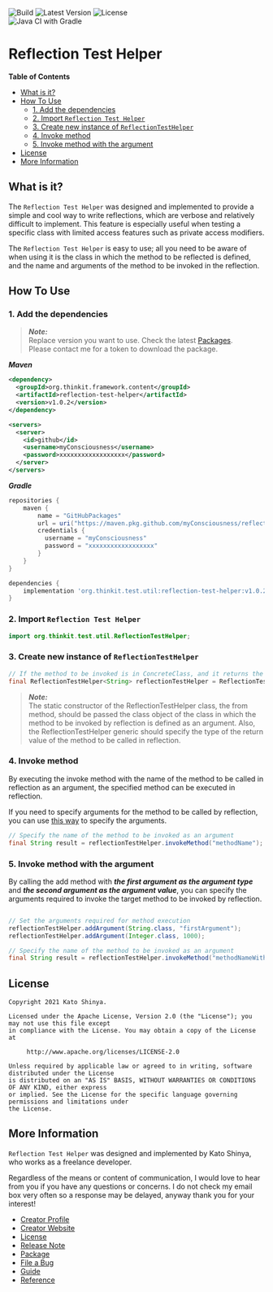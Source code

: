 ![Build](https://img.shields.io/badge/Build-Automated-2980b9.svg?style=for-the-badge)
![Latest Version](https://img.shields.io/badge/Latest_Version-v1.0.0-27ae60.svg?style=for-the-badge)
![License](https://img.shields.io/badge/License-Apache_2.0-e74c3c.svg?style=for-the-badge)</br>
![Java CI with Gradle](https://github.com/myConsciousness/reflection-test-helper/workflows/Java%20CI%20with%20Gradle/badge.svg)

# Reflection Test Helper

<!-- START doctoc generated TOC please keep comment here to allow auto update -->
<!-- DON'T EDIT THIS SECTION, INSTEAD RE-RUN doctoc TO UPDATE -->
**Table of Contents**

- [What is it?](#what-is-it)
- [How To Use](#how-to-use)
  - [1. Add the dependencies](#1-add-the-dependencies)
  - [2. Import `Reflection Test Helper`](#2-import-reflection-test-helper)
  - [3. Create new instance of `ReflectionTestHelper`](#3-create-new-instance-of-reflectiontesthelper)
  - [4. Invoke method](#4-invoke-method)
  - [5. Invoke method with the argument](#5-invoke-method-with-the-argument)
- [License](#license)
- [More Information](#more-information)

<!-- END doctoc generated TOC please keep comment here to allow auto update -->

## What is it?

The `Reflection Test Helper` was designed and implemented to provide a simple and cool way to write reflections, which are verbose and relatively difficult to implement. This feature is especially useful when testing a specific class with limited access features such as private access modifiers.

The `Reflection Test Helper` is easy to use; all you need to be aware of when using it is the class in which the method to be reflected is defined, and the name and arguments of the method to be invoked in the reflection.

## How To Use

### 1. Add the dependencies

> **_Note:_**</br>
> Replace version you want to use. Check the latest [Packages](https://github.com/myConsciousness/reflection-test-helper/packages).</br>
> Please contact me for a token to download the package.

**_Maven_**

```xml
<dependency>
  <groupId>org.thinkit.framework.content</groupId>
  <artifactId>reflection-test-helper</artifactId>
  <version>v1.0.2</version>
</dependency>

<servers>
  <server>
    <id>github</id>
    <username>myConsciousness</username>
    <password>xxxxxxxxxxxxxxxxxx</password>
  </server>
</servers>
```

**_Gradle_**

```gradle
repositories {
    maven {
        name = "GitHubPackages"
        url = uri("https://maven.pkg.github.com/myConsciousness/reflection-test-helper")
        credentials {
          username = "myConsciousness"
          password = "xxxxxxxxxxxxxxxxxx"
        }
    }
}

dependencies {
    implementation 'org.thinkit.test.util:reflection-test-helper:v1.0.2'
}
```

### 2. Import `Reflection Test Helper`

```java
import org.thinkit.test.util.ReflectionTestHelper;
```

### 3. Create new instance of `ReflectionTestHelper`

```java
// If the method to be invoked is in ConcreteClass, and it returns the string
final ReflectionTestHelper<String> reflectionTestHelper = ReflectionTestHelper.from(ConcreteClass.class);
```

> **_Note:_**</br>
> The static constructor of the ReflectionTestHelper class, the from method, should be passed the class object of the class in which the method to be invoked by reflection is defined as an argument.
> Also, the ReflectionTestHelper generic should specify the type of the return value of the method to be called in reflection.

### 4. Invoke method

By executing the invoke method with the name of the method to be called in reflection as an argument, the specified method can be executed in reflection.

If you need to specify arguments for the method to be called by reflection, you can use [this way](#5-invoke-method-with-the-argument) to specify the arguments.

```java
// Specify the name of the method to be invoked as an argument
final String result = reflectionTestHelper.invokeMethod("methodName");
```

### 5. Invoke method with the argument

By calling the add method with **_the first argument as the argument type_** and **_the second argument as the argument value_**, you can specify the arguments required to invoke the target method to be invoked by reflection.

```java

// Set the arguments required for method execution
reflectionTestHelper.addArgument(String.class, "firstArgument");
reflectionTestHelper.addArgument(Integer.class, 1000);

// Specify the name of the method to be invoked as an argument
final String result = reflectionTestHelper.invokeMethod("methodNameWithArgument");
```

## License

```license
Copyright 2021 Kato Shinya.

Licensed under the Apache License, Version 2.0 (the "License"); you may not use this file except
in compliance with the License. You may obtain a copy of the License at

     http://www.apache.org/licenses/LICENSE-2.0

Unless required by applicable law or agreed to in writing, software distributed under the License
is distributed on an "AS IS" BASIS, WITHOUT WARRANTIES OR CONDITIONS OF ANY KIND, either express
or implied. See the License for the specific language governing permissions and limitations under
the License.
```

## More Information

`Reflection Test Helper` was designed and implemented by Kato Shinya, who works as a freelance developer.

Regardless of the means or content of communication, I would love to hear from you if you have any questions or concerns. I do not check my email box very often so a response may be delayed, anyway thank you for your interest!

- [Creator Profile](https://github.com/myConsciousness)
- [Creator Website](https://myconsciousness.github.io/)
- [License](https://github.com/myConsciousness/reflection-test-helper/blob/master/LICENSE)
- [Release Note](https://github.com/myConsciousness/reflection-test-helper/releases)
- [Package](https://github.com/myConsciousness/reflection-test-helper/packages)
- [File a Bug](https://github.com/myConsciousness/reflection-test-helper/issues)
- [Guide](https://myconsciousness.github.io/reflection-test-helper/)
- [Reference](https://myconsciousness.github.io/reflection-test-helper/reference/org/thinkit/test/util/package-summary.html)
